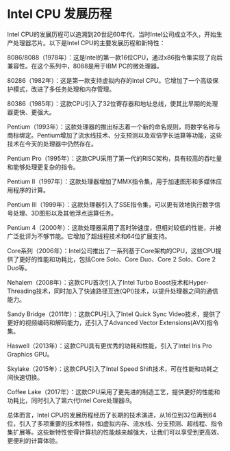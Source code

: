 # Intel CPU 发展历程
Intel CPU的发展历程可以追溯到20世纪60年代，当时Intel公司成立不久，开始生产处理器芯片。以下是Intel CPU的主要发展历程和新特性：

8086/8088（1978年）：这是Intel的第一款16位CPU，通过x86指令集实现了向后兼容性。在这个系列中，8088是用于IBM PC的微处理器。

80286（1982年）：这是第一款支持虚拟内存的Intel CPU。它增加了一个高级保护模式，改进了多任务处理和内存管理。

80386（1985年）：这款CPU引入了32位寄存器和地址总线，使其比早期的处理器更快、更强大。

Pentium（1993年）：这款处理器的推出标志着一个新的命名规则，将数字名称与商标绑定。Pentium增加了流水线技术、分支预测以及双倍字长运算等功能，这些技术在今天的处理器中仍然存在。

Pentium Pro（1995年）：这款CPU采用了第一代的RISC架构，具有较高的吞吐量和能够处理更复杂的指令。

Pentium II（1997年）：这款处理器增加了MMX指令集，用于加速图形和多媒体应用程序的计算。

Pentium III（1999年）：这款处理器引入了SSE指令集，可以更有效地执行数字信号处理、3D图形以及其他浮点运算任务。

Pentium 4（2000年）：这款处理器采用了高时钟速度，但相对较低的性能，并被广泛批评为不够节能。它增加了超线程技术和64位扩展支持。

Core系列（2006年）：Intel公司推出了一系列基于Core架构的CPU，这些CPU提供了更好的性能和功耗比，包括Core Solo、Core Duo、Core 2 Solo、Core 2 Duo等。

Nehalem（2008年）：这款CPU首次引入了Intel Turbo Boost技术和Hyper-Threading技术，同时加入了快速路径互连(QPI)技术，以提升处理器之间的通信能力。

Sandy Bridge（2011年）：这款CPU引入了Intel Quick Sync Video技术，提供了更好的视频编码和解码能力，还引入了Advanced Vector Extensions(AVX)指令集。

Haswell（2013年）：这款CPU具有更优秀的功耗和性能，引入了Intel Iris Pro Graphics GPU。

Skylake（2015年）：这款CPU引入了Intel Speed Shift技术，可在性能和功耗之间快速切换。

Coffee Lake（2017年）：这款CPU采用了更先进的制造工艺，提供更好的性能和功耗比，同时引入了第六代Intel Core处理器i9。

总体而言，Intel CPU的发展历程经历了长期的技术演进，从16位到32位再到64位，引入了多项重要的技术特性，如虚拟内存、流水线、分支预测、超线程、指令集扩展等。这些新特性使得计算机的性能越来越强大，让我们可以享受到更高效、更便利的计算体验。